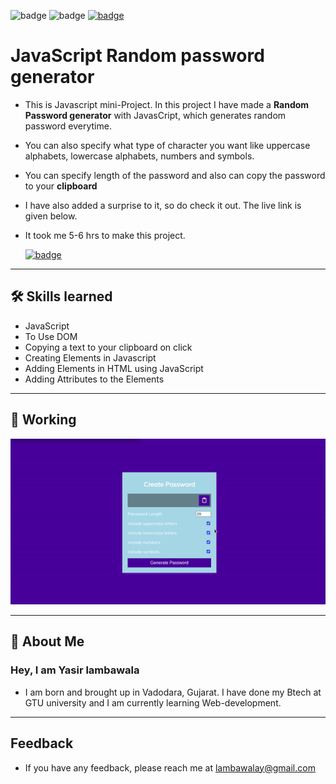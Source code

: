 ![badge](https://img.shields.io/badge/MADE%20WITH-HTML,%20CSS%20&%20JS-blue)
![badge](https://img.shields.io/badge/TIME%20TAKEN-5%20to%206%20hrs-red)
[![badge](https://img.shields.io/badge/SEE%20DEMO%20-VISIT-green)](https://js-04passwordgenerator-project.netlify.app/)

# JavaScript Random password generator

- This is Javascript mini-Project. In this project I have made a **Random Password generator** with JavasCript, which generates random password everytime.

- You can also specify what type of character you want like uppercase alphabets, lowercase alphabets, numbers and symbols.

- You can specify length of the password and also can copy the password to your **clipboard**

- I have also added a surprise to it, so do check it out. The live link is given below.

- It took me 5-6 hrs to make this project.

  [![badge](https://img.shields.io/badge/LINK%20OF-PROJECT-purple)](https://js-04passwordgenerator-project.netlify.app/)

---

## 🛠 Skills learned

- JavaScript
- To Use DOM
- Copying a text to your clipboard on click
- Creating Elements in Javascript
- Adding Elements in HTML using JavaScript
- Adding Attributes to the Elements

---

## 🎥 Working

![Gif](./js_project5.gif)

---

## 🚀 About Me

### Hey, I am Yasir lambawala

- I am born and brought up in Vadodara, Gujarat. I have done my Btech at GTU university and I am currently learning Web-development.

---

## Feedback

- If you have any feedback, please reach me at lambawalay@gmail.com
